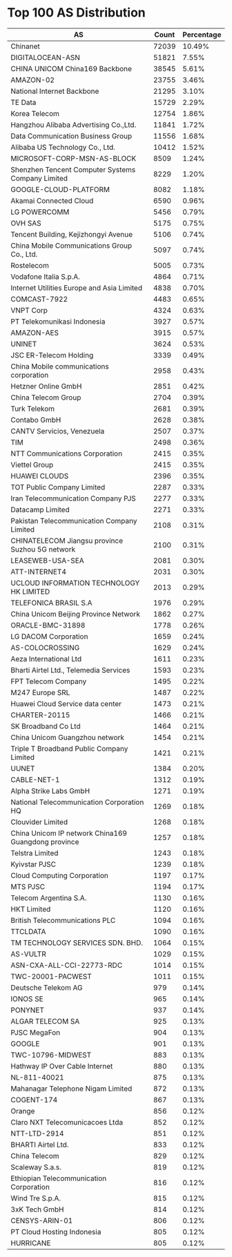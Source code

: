 # Top 100 AS Distribution
| AS | Count | Percentage |
|----|----|----|
| Chinanet | 72039 | 10.49% |
| DIGITALOCEAN-ASN | 51821 | 7.55% |
| CHINA UNICOM China169 Backbone | 38545 | 5.61% |
| AMAZON-02 | 23755 | 3.46% |
| National Internet Backbone | 21295 | 3.10% |
| TE Data | 15729 | 2.29% |
| Korea Telecom | 12754 | 1.86% |
| Hangzhou Alibaba Advertising Co.,Ltd. | 11841 | 1.72% |
| Data Communication Business Group | 11556 | 1.68% |
| Alibaba US Technology Co., Ltd. | 10412 | 1.52% |
| MICROSOFT-CORP-MSN-AS-BLOCK | 8509 | 1.24% |
| Shenzhen Tencent Computer Systems Company Limited | 8229 | 1.20% |
| GOOGLE-CLOUD-PLATFORM | 8082 | 1.18% |
| Akamai Connected Cloud | 6590 | 0.96% |
| LG POWERCOMM | 5456 | 0.79% |
| OVH SAS | 5175 | 0.75% |
| Tencent Building, Kejizhongyi Avenue | 5106 | 0.74% |
| China Mobile Communications Group Co., Ltd. | 5097 | 0.74% |
| Rostelecom | 5005 | 0.73% |
| Vodafone Italia S.p.A. | 4864 | 0.71% |
| Internet Utilities Europe and Asia Limited | 4838 | 0.70% |
| COMCAST-7922 | 4483 | 0.65% |
| VNPT Corp | 4324 | 0.63% |
| PT Telekomunikasi Indonesia | 3927 | 0.57% |
| AMAZON-AES | 3915 | 0.57% |
| UNINET | 3624 | 0.53% |
| JSC ER-Telecom Holding | 3339 | 0.49% |
| China Mobile communications corporation | 2958 | 0.43% |
| Hetzner Online GmbH | 2851 | 0.42% |
| China Telecom Group | 2704 | 0.39% |
| Turk Telekom | 2681 | 0.39% |
| Contabo GmbH | 2628 | 0.38% |
| CANTV Servicios, Venezuela | 2507 | 0.37% |
| TIM | 2498 | 0.36% |
| NTT Communications Corporation | 2415 | 0.35% |
| Viettel Group | 2415 | 0.35% |
| HUAWEI CLOUDS | 2396 | 0.35% |
| TOT Public Company Limited | 2287 | 0.33% |
| Iran Telecommunication Company PJS | 2277 | 0.33% |
| Datacamp Limited | 2271 | 0.33% |
| Pakistan Telecommunication Company Limited | 2108 | 0.31% |
| CHINATELECOM Jiangsu province Suzhou 5G network | 2100 | 0.31% |
| LEASEWEB-USA-SEA | 2081 | 0.30% |
| ATT-INTERNET4 | 2031 | 0.30% |
| UCLOUD INFORMATION TECHNOLOGY HK LIMITED | 2013 | 0.29% |
| TELEFONICA BRASIL S.A | 1976 | 0.29% |
| China Unicom Beijing Province Network | 1862 | 0.27% |
| ORACLE-BMC-31898 | 1778 | 0.26% |
| LG DACOM Corporation | 1659 | 0.24% |
| AS-COLOCROSSING | 1629 | 0.24% |
| Aeza International Ltd | 1611 | 0.23% |
| Bharti Airtel Ltd., Telemedia Services | 1593 | 0.23% |
| FPT Telecom Company | 1495 | 0.22% |
| M247 Europe SRL | 1487 | 0.22% |
| Huawei Cloud Service data center | 1473 | 0.21% |
| CHARTER-20115 | 1466 | 0.21% |
| SK Broadband Co Ltd | 1464 | 0.21% |
| China Unicom Guangzhou network | 1454 | 0.21% |
| Triple T Broadband Public Company Limited | 1421 | 0.21% |
| UUNET | 1384 | 0.20% |
| CABLE-NET-1 | 1312 | 0.19% |
| Alpha Strike Labs GmbH | 1271 | 0.19% |
| National Telecommunication Corporation HQ | 1269 | 0.18% |
| Clouvider Limited | 1268 | 0.18% |
| China Unicom IP network China169 Guangdong province | 1257 | 0.18% |
| Telstra Limited | 1243 | 0.18% |
| Kyivstar PJSC | 1239 | 0.18% |
| Cloud Computing Corporation | 1197 | 0.17% |
| MTS PJSC | 1194 | 0.17% |
| Telecom Argentina S.A. | 1130 | 0.16% |
| HKT Limited | 1120 | 0.16% |
| British Telecommunications PLC | 1094 | 0.16% |
| TTCLDATA | 1090 | 0.16% |
| TM TECHNOLOGY SERVICES SDN. BHD. | 1064 | 0.15% |
| AS-VULTR | 1029 | 0.15% |
| ASN-CXA-ALL-CCI-22773-RDC | 1014 | 0.15% |
| TWC-20001-PACWEST | 1011 | 0.15% |
| Deutsche Telekom AG | 979 | 0.14% |
| IONOS SE | 965 | 0.14% |
| PONYNET | 937 | 0.14% |
| ALGAR TELECOM SA | 925 | 0.13% |
| PJSC MegaFon | 904 | 0.13% |
| GOOGLE | 901 | 0.13% |
| TWC-10796-MIDWEST | 883 | 0.13% |
| Hathway IP Over Cable Internet | 880 | 0.13% |
| NL-811-40021 | 875 | 0.13% |
| Mahanagar Telephone Nigam Limited | 872 | 0.13% |
| COGENT-174 | 867 | 0.13% |
| Orange | 856 | 0.12% |
| Claro NXT Telecomunicacoes Ltda | 852 | 0.12% |
| NTT-LTD-2914 | 851 | 0.12% |
| BHARTI Airtel Ltd. | 833 | 0.12% |
| China Telecom | 829 | 0.12% |
| Scaleway S.a.s. | 819 | 0.12% |
| Ethiopian Telecommunication Corporation | 816 | 0.12% |
| Wind Tre S.p.A. | 815 | 0.12% |
| 3xK Tech GmbH | 814 | 0.12% |
| CENSYS-ARIN-01 | 806 | 0.12% |
| PT Cloud Hosting Indonesia | 805 | 0.12% |
| HURRICANE | 805 | 0.12% |

